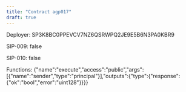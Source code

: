 ```yaml
---
title: "Contract agp017"
draft: true
---
```

Deployer: SP3K8BC0PPEVCV7NZ6QSRWPQ2JE9E5B6N3PA0KBR9

SIP-009: false

SIP-010: false

Functions:
{"name":"execute","access":"public","args":[{"name":"sender","type":"principal"}],"outputs":{"type":{"response":{"ok":"bool","error":"uint128"}}}}
